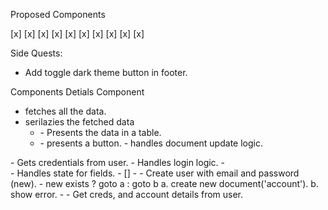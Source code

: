 Proposed Components

[x] <AuthIndex />
[x] <AuthGuard />
[x] <HydrateAccount />
[x] <AdminGuard />
[x] <Dashboard />
[x] <UsersList />
  [x] <UsersTable />
  [x] <ActivateButton />
[x] <Login />
[x] <Register />

Side Quests:
- Add toggle dark theme button in footer.


Components Detials
<UsersList /> Component 
- fetches all the data.
- serilazies the fetched data
  - <UsersTable />
    - Presents the data in a table.
  - <ActivateButton />
    - presents a button.
    - handles document update logic.

<Login />
- Gets credentials from user.
- Handles login logic.
  - <Form />
    - Handles state for fields.
      - [<Fields>]
      - <SubmitButton >

<Register />
- Create user with email and password (new).
- new exists ? goto a : goto b
  a. create new document('account').
  b. show error.
- <Form />
  - Get creds, and account details from user.


